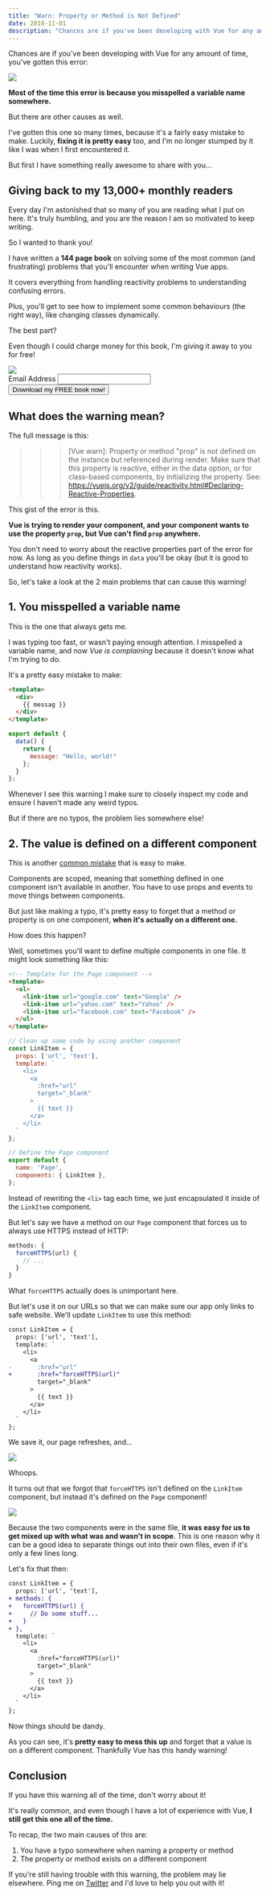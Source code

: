```yaml
---
title: "Warn: Property or Method is Not Defined"
date: 2018-11-01
description: "Chances are if you've been developing with Vue for any amount of time, you've gotten this error: Property or method prop is not defined. Most of the time this error is because you misspelled a variable name somewhere. But there are other causes as well."
---
```

Chances are if you've been developing with Vue for any amount of time, you've gotten this error:

![](error.png)

**Most of the time this error is because you misspelled a variable name somewhere.**

But there are other causes as well.

I've gotten this one so many times, because it's a fairly easy mistake to make. Luckily, **fixing it is pretty easy** too, and I'm no longer stumped by it like I was when I first encountered it.

But first I have something really awesome to share with you...

## Giving back to my 13,000+ monthly readers
Every day I'm astonished that so many of you are reading what I put on here. It's truly humbling, and you are the reason I am so motivated to keep writing.

So I wanted to thank you!

I have written a **144 page book** on solving some of the most common (and frustrating) problems that you'll encounter when writing Vue apps.

It covers everything from handling reactivity problems to understanding confusing errors.

Plus, you'll get to see how to implement some common behaviours (the right way), like changing classes dynamically.

The best part?

Even though I could charge money for this book, I'm giving it away to you for free!

<div class="cta">
  <img src="/front-cover.png" />
  <form
    action="https://michaelnthiessen.us7.list-manage.com/subscribe/post?u=aac07b28d06210ba964471dcf&amp;id=a98572f937"
    method="post"
    id="mc-embedded-subscribe-form"
    name="mc-embedded-subscribe-form"
    class="validate"
    target="_blank"
    noValidate
  >
    <div id="mc_embed_signup_scroll">
      <div class="mc-field-group">
        <label htmlFor="mce-EMAIL">Email Address </label>
        <input
          type="email"
          name="EMAIL"
          class="required email"
          id="mce-EMAIL"
        />
      </div>
      <div id="mce-responses" class="clear">
        <div class="response" id="mce-error-response"></div>
        <div class="response" id="mce-success-response"></div>
      </div>
      <div aria-hidden="true" hidden>
        <input type="text" name="b_aac07b28d06210ba964471dcf_a98572f937" tabIndex="-1" value=""/>
      </div>
      <div className="clear">
        <input type="submit" value="Download my FREE book now!" name="subscribe" id="mc-embedded-subscribe" class="button subscribe" />
      </div>
    </div>
  </form>
</div>

## What does the warning mean?
The full message is this:
>>> [Vue warn]: Property or method "prop" is not defined on the instance but referenced during render. Make sure that this property is reactive, either in the data option, or for class-based components, by initializing the property. See: https://vuejs.org/v2/guide/reactivity.html#Declaring-Reactive-Properties.

This gist of the error is this.

**Vue is trying to render your component, and your component wants to use the property `prop`, but Vue can't find `prop` anywhere.**

You don't need to worry about the reactive properties part of the error for now. As long as you define things in `data` you'll be okay (but it is good to understand how reactivity works).

So, let's take a look at the 2 main problems that can cause this warning!

## 1. You misspelled a variable name
This is the one that always gets me.

I was typing too fast, or wasn't paying enough attention. I misspelled a variable name, and now _Vue is complaining_ because it doesn't know what I'm trying to do.

It's a pretty easy mistake to make:
```html
<template>
  <div>
    {{ messag }}
  </div>
</template>
```
```js
export default {
  data() {
    return {
      message: "Hello, world!"
    };
  }
};
```

Whenever I see this warning I make sure to closely inspect my code and ensure I haven't made any weird typos.

But if there are no typos, the problem lies somewhere else!

## 2. The value is defined on a different component
This is another [common mistake](https://stackoverflow.com/questions/42908525/vue-warn-property-or-method-is-not-defined-on-the-instance-but-referenced-dur) that is easy to make.

Components are scoped, meaning that something defined in one component isn't available in another. You have to use props and events to move things between components.

But just like making a typo, it's pretty easy to forget that a method or property is on one component, **when it's actually on a different one.**

How does this happen?

Well, sometimes you'll want to define multiple components in one file. It might look something like this:
```html
<!-- Template for the Page component -->
<template>
  <ul>
    <link-item url="google.com" text="Google" />
    <link-item url="yahoo.com" text="Yahoo" />
    <link-item url="facebook.com" text="Facebook" />
  </ul>
</template>
```
```js
// Clean up some code by using another component
const LinkItem = {
  props: ['url', 'text'],
  template: `
    <li>
      <a
        :href="url"
        target="_blank"
      >
        {{ text }}
      </a>
    </li>
  `
};

// Define the Page component
export default {
  name: 'Page',
  components: { LinkItem },
};
```

Instead of rewriting the `<li>` tag each time, we just encapsulated it inside of the `LinkItem` component.

But let's say we have a method on our `Page` component that forces us to always use HTTPS instead of HTTP:
```js
methods: {
  forceHTTPS(url) {
    // ...
  }
}
```

What `forceHTTPS` actually does is unimportant here.

But let's use it on our URLs so that we can make sure our app only links to safe website. We'll update `LinkItem` to use this method:
```diff
const LinkItem = {
  props: ['url', 'text'],
  template: `
    <li>
      <a
-       :href="url"
+       :href="forceHTTPS(url)"
        target="_blank"
      >
        {{ text }}
      </a>
    </li>
  `
};
```

We save it, our page refreshes, and...

![](error2.png)

Whoops.

It turns out that we forgot that `forceHTTPS` isn't defined on the `LinkItem` component, but instead it's defined on the `Page` component!

![](https://media.giphy.com/media/27EhcDHnlkw1O/giphy.gif)

Because the two components were in the same file, **it was easy for us to get mixed up with what was and wasn't in scope**. This is one reason why it can be a good idea to separate things out into their own files, even if it's only a few lines long.

Let's fix that then:

```diff
const LinkItem = {
  props: ['url', 'text'],
+ methods: {
+   forceHTTPS(url) {
+     // Do some stuff...
+   }
+ },
  template: `
    <li>
      <a
        :href="forceHTTPS(url)"
        target="_blank"
      >
        {{ text }}
      </a>
    </li>
  `
};
```

Now things should be dandy.

As you can see, it's **pretty easy to mess this up** and forget that a value is on a different component. Thankfully Vue has this handy warning!

## Conclusion
If you have this warning all of the time, don't worry about it!

It's really common, and even though I have a lot of experience with Vue, **I still get this one all of the time.**

To recap, the two main causes of this are:
1. You have a typo somewhere when naming a property or method
2. The property or method exists on a different component

If you're still having trouble with this warning, the problem may lie elsewhere. Ping me on [Twitter](https://twitter.com/MichaelThiessen) and I'd love to help you out with it!

